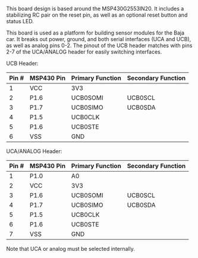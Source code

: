 This board design is based around the MSP430G2553IN20. It includes a stabilizing RC pair on the reset pin, as well as an optional reset button and status LED.

This board is used as a platform for building sensor modules for the Baja car. It breaks out power, ground, and both serial interfaces (UCA and UCB), as well as analog pins 0-2.
The pinout of the UCB header matches with pins 2-7 of the UCA/ANALOG header for easily switching interfaces.

UCB Header:

|Pin #|MSP430 Pin|Primary Function|Secondary Function|
|-------|--------|----------------|------------------|
|1|VCC|3V3||
|2|P1.6|UCB0SOMI|UCB0SCL|
|3|P1.7|UCB0SIMO|UCB0SDA|
|4|P1.5|UCB0CLK||
|5|P1.6|UCB0STE||
|6|VSS|GND||

UCA/ANALOG Header:

|Pin #|MSP430 Pin|Primary Function|Secondary Function|
|-------|--------|----------------|------------------|
|1|P1.0|A0
|2|VCC|3V3||
|3|P1.6|UCB0SOMI|UCB0SCL|
|4|P1.7|UCB0SIMO|UCB0SDA|
|5|P1.5|UCB0CLK||
|6|P1.6|UCB0STE||
|7|VSS|GND||

Note that UCA or analog must be selected internally. 
